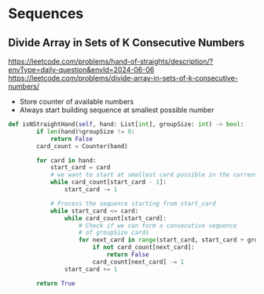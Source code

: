 # Sequences



## Divide Array in Sets of K Consecutive Numbers
https://leetcode.com/problems/hand-of-straights/description/?envType=daily-question&envId=2024-06-06
https://leetcode.com/problems/divide-array-in-sets-of-k-consecutive-numbers/

- Store counter of available numbers
- Always start building sequence at smallest possible number


```python
def isNStraightHand(self, hand: List[int], groupSize: int) -> bool:
        if len(hand)%groupSize != 0:
            return False
        card_count = Counter(hand)

        for card in hand:
            start_card = card
            # we want to start at smallest card possible in the current sequence
            while card_count[start_card - 1]:
                start_card -= 1

            # Process the sequence starting from start_card
            while start_card <= card:
                while card_count[start_card]:
                    # Check if we can form a consecutive sequence
                    # of groupSize cards
                    for next_card in range(start_card, start_card + groupSize):
                        if not card_count[next_card]:
                            return False
                        card_count[next_card] -= 1
                start_card += 1

        return True
```